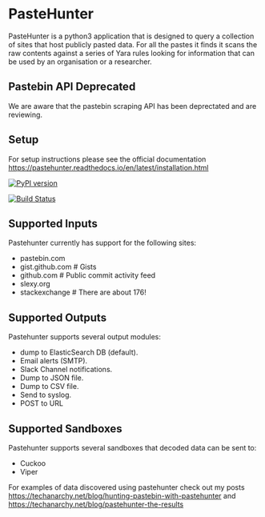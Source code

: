 # PasteHunter
PasteHunter is a python3 application that is designed to query a collection of sites that host publicly pasted data. 
For all the pastes it finds it scans the raw contents against a series of Yara rules looking for information that can be used 
by an organisation or a researcher.

## Pastebin API Deprecated

We are aware that the pastebin scraping API has been deprectated and are reviewing. 


## Setup 
For setup instructions please see the official documentation https://pastehunter.readthedocs.io/en/latest/installation.html

[![PyPI version](https://badge.fury.io/py/pastehunter.svg)](https://badge.fury.io/py/pastehunter)

[![Build Status](https://travis-ci.org/kevthehermit/PasteHunter.svg?branch=master)](https://travis-ci.org/kevthehermit/PasteHunter)


## Supported Inputs
Pastehunter currently has support for the following sites:
 - pastebin.com
 - gist.github.com # Gists
 - github.com # Public commit activity feed
 - slexy.org
 - stackexchange # There are about 176! 

## Supported Outputs
Pastehunter supports several output modules:
 - dump to ElasticSearch DB (default).
 - Email alerts (SMTP).
 - Slack Channel notifications.
 - Dump to JSON file.
 - Dump to CSV file.
 - Send to syslog.
 - POST to URL

 ## Supported Sandboxes
 Pastehunter supports several sandboxes that decoded data can be sent to:
 - Cuckoo
 - Viper

For examples of data discovered using pastehunter check out my posts https://techanarchy.net/blog/hunting-pastebin-with-pastehunter and https://techanarchy.net/blog/pastehunter-the-results
